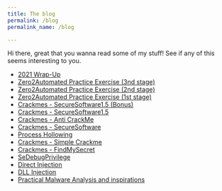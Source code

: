 ```yaml
---
title: The blog
permalink: /blog
permalink_name: /blog

---
```


Hi there, great that you wanna read some of my stuff!
See if any of this seems interesting to you.

- [2021 Wrap-Up](/posts/2021-summary)
- [Zero2Automated Practice Exercise (3nd stage)](/posts/Zero2Automated/ThirdStage)
- [Zero2Automated Practice Exercise (2nd stage)](/posts/Zero2Automated/SecondStage)
- [Zero2Automated Practice Exercise (1st stage)](/posts/Zero2Automated/FirstStage)
- [Crackmes - SecureSoftware1.5 (Bonus)](/posts/crackmes/SecureSoftware2B)
- [Crackmes - SecureSoftware1.5](/posts/crackmes/SecureSoftware2)
- [Crackmes - Anti CrackMe](/posts/crackmes/AntiCrackMe)
- [Crackmes - SecureSoftware](/posts/crackmes/SecureSoftware)
- [Process Hollowing](/posts/ProcessHollowing)
- [Crackmes - Simple Crackme](/posts/crackmes/SimpleCrackme)
- [Crackmes - FindMySecret](/posts/crackmes/FindMySecret)
- [SeDebugPrivilege](/posts/SeDebugPrivilege)
- [Direct Injection](/posts/DirectInjection)
- [DLL Injection](/posts/DLLInjection)
- [Practical Malware Analysis and inspirations](/posts/pma)
